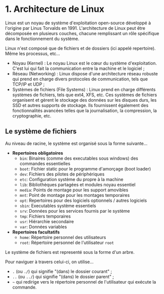# 1. Architecture de Linux

Linux est un noyau de système d'exploitation open-source développé à l'origine par Linus Torvalds en 1991. L'architecture de Linux peut être décomposée en plusieurs couches, chacune remplissant un rôle spécifique dans le fonctionnement du système.

Linux n'est composé que de fichiers et de dossiers (ici appelé repertoire). Même les processus, etc...

- Noyau (Kernel) : Le noyau Linux est le cœur du système d'exploitation. C'est lui qui fait la communication entre la machine et le logiciel ;
- Réseau (Networking) : Linux dispose d'une architecture réseau robuste qui prend en charge divers protocoles de communication, tels que TCP/IP et UDP ;
- Systèmes de fichiers (File Systems) : Linux prend en charge différents systèmes de fichiers, tels que ext4, XFS, etc. Ces systèmes de fichiers organisent et gèrent le stockage des données sur les disques durs, les SSD et autres supports de stockage. Ils fournissent également des fonctionnalités avancées telles que la journalisation, la compression, la cryptographie, etc.

## Le système de fichiers

Au niveau de racine, le système est organisé sous la forme suivante...

- **Repertoires obligatoires**
  - `bin`: Binaires (comme des executables sous windows) des commandes essentielles
  - `boot`: Fichier static pour le programme d'amorçage (boot loader)
  - `dev`: Fichiers des pilotes de périphériques
  - `etc`: Configuration système du propre à la machine
  - `lib`: Bibliothèques partagées et modules noyau essentiel
  - `media`: Points de montage pour les support amovibles
  - `mnt`: Point de montage pour les montages temporaires
  - `opt`: Repertoires pour des logiciels optionnels / autres logiciels
  - `sbin`: Executables système essentiels
  - `srv`: Données pour les services fournis par le système
  - `tmp`: Fichiers temporaires
  - `usr`: Hiérarchie secondaire
  - `var`: Données variables
- **Repertoires facultatifs**
  - `home`: Répertoire personnel des utilisateurs
  - `root`: Répertoire personnel de l'utilisateur `root`

Le système de fichiers est representé sous la forme d'un arbre.

Pour naviguer à travers celui-ci, on utilise...

- `.` (ou `./`) qui signifie "(dans) le dossier courant" ;
- `..` (ou `../`) qui signifie "(dans) le dossier parent" ;
- `~` qui redirige vers le répertoire personnel de l'utilisateur qui exécute la commande.

